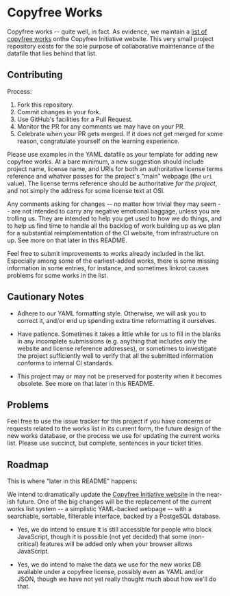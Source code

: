# Copyfree Works

Copyfree works -- quite well, in fact.  As evidence, we maintain a [list of
copyfree works][list] onthe Copyfree Initiative
website.  This very small project repository exists for the sole purpose of
collaborative maintenance of the datafile that lies behind that list.

## Contributing

Process:

1. Fork this repository.
2. Commit changes in your fork.
3. Use GitHub's facilities for a Pull Request.
4. Monitor the PR for any comments we may have on your PR.
5. Celebrate when your PR gets merged.  If it does not get merged for some
   reason, congratulate yourself on the learning experience.

Please use examples in the YAML datafile as your template for adding new
copyfree works.  At a bare minimum, a new suggestion should include project
name, license name, and URIs for both an authoritative license terms reference
and whatver passes for the project's "main" webpage (the `uri` value).  The
license terms reference should be authoritative *for the project*, and not
simply the address for some license text at OSI.

Any comments asking for changes -- no matter how trivial they may seem -- are
not intended to carry any negative emotional baggage, unless you are trolling
us.  They are intended to help you get used to how we do things, and to help us
find time to handle all the backlog of work building up as we plan for a
substantial reimplementation of the CI website, from infrastructure on up.  See
more on that later in this README.

Feel free to submit improvements to works already included in the list.
Especially among some of the earliest-added works, there is some missing
information in some entries, for instance, and sometimes linkrot causes
problems for some works in the list.

## Cautionary Notes

* Adhere to our YAML formatting style.  Otherwise, we will ask you to correct
  it, and/or end up spending extra time reformatting it ourselves.

* Have patience.  Sometimes it takes a little while for us to fill in the
  blanks in any incomplete submissions (e.g. anything that includes only the
  website and license reference addresses), or sometimes to investigate the
  project sufficiently well to verify that all the submitted information
  conforms to internal CI standards.

* This project may or may not be preserved for posterity when it becomes
  obsolete.  See more on that later in this README.

## Problems

Feel free to use the issue tracker for this project if you have concerns or
requests related to the works list in its current form, the future design of
the new works database, or the process we use for updating the current works
list.  Please use succinct, but complete, sentences in your ticket titles.

## Roadmap

This is where "later in this README" happens:

We intend to dramatically update the [Copyfree Initiative website][ci] in the
near-ish future.  One of the big changes will be the replacement of the current
works list system -- a simplistic YAML-backed webpage -- with a searchable,
sortable, filterable interface, backed by a PostgeSQL database.

* Yes, we do intend to ensure it is still accessible for people who block
  JavaScript, though it is possible (not yet decided) that some (non-critical)
  features will be added only when your browser allows JavaScript.

* Yes, we do intend to make the data we use for the new works DB available
  under a copyfree license, possibly even as YAML and/or JSON, though we have
  not yet really thought much about how we'll do that.

[ci]: http://copyfree.org
[list]: http://copyfree.org/resources/works
